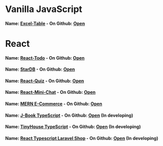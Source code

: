 # Vanilla JavaScript
#### Name: [Excel-Table](https://artyom2509.github.io/my-excel/) - On Github: [Open](https://github.com/Artyom2509/my-excel)

# React
#### Name: [React-Todo](https://artyom2509.github.io/react-todo/) - On Github: [Open](https://github.com/Artyom2509/react-todo)
#### Name: [StarDB](https://artyom2509.github.io/star-db/) - On Github: [Open](https://github.com/Artyom2509/star-db)
#### Name: [React-Quiz](https://react-quiz-61520.web.app/) - On Github: [Open](https://github.com/Artyom2509/react-quiz)
#### Name: [React-Mini-Chat](https://react-socketio-chat.web.app/) - On Github: [Open](https://github.com/Artyom2509/react-mini-chat)
#### Name: [MERN E-Commerce](https://app-ecommerce-mern.herokuapp.com/) - On Github: [Open](https://github.com/Artyom2509/mern-ecommerce)
#### Name: [J-Book TypeScript](https://artyom2509.github.io/j-book/) - On Github: [Open](https://github.com/Artyom2509/j-book) (In developing)
#### Name: [TinyHouse TypeScript](https://tiny-house-111.herokuapp.com/) - On Github: [Open](https://github.com/Artyom2509/tiny-house) (In developing)
#### Name: [React Typescript Laravel Shop](https://react-e-commerce-laravel.web.app/) - On Github: [Open](https://github.com/Artyom2509/react-laravel-typescript-shop) (In developing)
